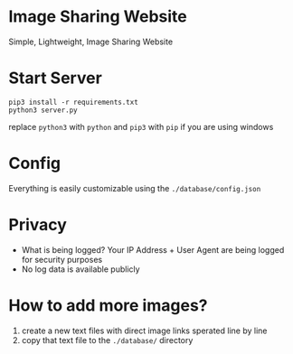 # Image Sharing Website

Simple, Lightweight, Image Sharing Website

# Start Server

```
pip3 install -r requirements.txt
python3 server.py
```

replace `python3` with `python` and `pip3` with `pip` if you are using windows

# Config

Everything is easily customizable using the `./database/config.json`

# Privacy

- What is being logged? Your IP Address + User Agent are being logged for security purposes
- No log data is available publicly

# How to add more images?

1. create a new text files with direct image links sperated line by line
2. copy that text file to the `./database/` directory
